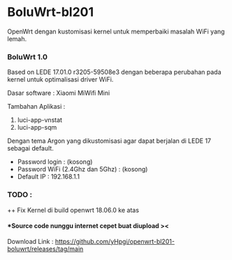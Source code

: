 # BoluWrt-bl201

OpenWrt dengan kustomisasi kernel untuk memperbaiki masalah WiFi yang lemah.

### BoluWrt 1.0

Based on LEDE 17.01.0 r3205-59508e3 dengan beberapa perubahan pada kernel untuk optimalisasi driver WiFi.

Dasar software : Xiaomi MiWifi Mini

Tambahan Aplikasi :
1. luci-app-vnstat
2. luci-app-sqm

Dengan tema Argon yang dikustomisasi agar dapat berjalan di LEDE 17 sebagai default.

-  Password login : (kosong)
-  Password WiFi (2.4Ghz dan 5Ghz) : (kosong)
-  Default IP : 192.168.1.1

### TODO :
++ Fix Kernel di build openwrt 18.06.0 ke atas

#### *Source code nunggu internet cepet buat diupload ><

Download Link : https://github.com/yHpgi/openwrt-bl201-boluwrt/releases/tag/main
